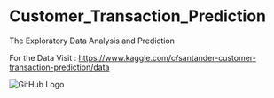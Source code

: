 # Customer_Transaction_Prediction
The Exploratory Data Analysis and Prediction

For the Data Visit : https://www.kaggle.com/c/santander-customer-transaction-prediction/data

![GitHub Logo](/Results/F1.png)
